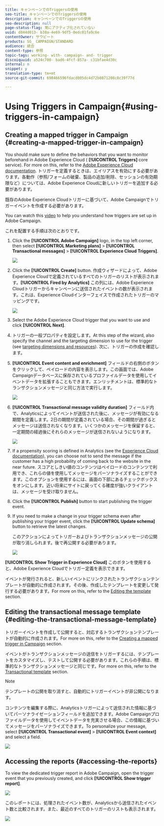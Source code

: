 ```yaml
---
title: キャンペーンでのTriggersの使用
seo-title: キャンペーンでのTriggersの使用
description: キャンペーンでのTriggersの使用
seo-description: null
page-status-flag: 常にアクティブ化されていない
uuid: d844d013- b38a-4e69-9df5-0edc01fa9c6e
contentOwner: サウビート
products: SG_ CAMPAIGN/STANDARD
audience: 統合
content-type: 参照
topic-tags: working- with- campaign- and- trigger
discoiquuid: a524c700- bad6-4fcf-857a- c31bfae4d30c
internal: n
snippet: y
translation-type: tm+mt
source-git-commit: 698466596fdacd005dc4d72b8071208c8c39f77d

---
```



# Using Triggers in Campaign{#using-triggers-in-campaign}

## Creating a mapped trigger in Campaign {#creating-a-mapped-trigger-in-campaign}

You should make sure to define the behaviors that you want to monitor beforehand in Adobe Experience Cloud ( **[!UICONTROL Triggers]** core service). For more on this, refer to the [Adobe Experience Cloud documentation](https://marketing.adobe.com/resources/help/en_US/mcloud/triggers.html). トリガーを定義するときは、エイリアスを有効にする必要があります。各動作（参照/フォームの破棄、製品の追加/削除、セッションの有効期限など）については、Adobe Experience Cloudに新しいトリガーを追加する必要があります。

既存のAdobe Experience Cloudトリガーに基づいて、Adobe Campaignでトリガーイベントを作成する必要があります。

You can watch this [video](https://helpx.adobe.com/marketing-cloud/how-to/email-marketing.html#step-two) to help you understand how triggers are set up in Adobe Campaign.

これを配置する手順は次のとおりです。

1. Click the **[!UICONTROL Adobe Campaign]** logo, in the top left corner, then select **[!UICONTROL Marketing plans]** &gt; **[!UICONTROL Transactional messages]** &gt; **[!UICONTROL Experience Cloud Triggers]**.

   ![](assets/remarketing_1.png)

1. Click the **[!UICONTROL Create]** button. 作成ウィザードによって、Adobe Experience Cloudで定義されているすべてのトリガーのリストが表示されます。**[!UICONTROL Fired by Analytics]** この列には、Adobe Experience Cloudトリガーからキャンペーンに送信されたイベントの数が表示されます。これは、Experience Cloudインターフェイスで作成されたトリガーのマッピングです。

   ![](assets/remarketing_2.png)

1. Select the Adobe Experience Cloud trigger that you want to use and click **[!UICONTROL Next]**.
1. トリガーの一般プロパティを設定します。At this step of the wizard, also specify the channel and the targeting dimension to use for the trigger (see [targeting dimensions and resources](../../automating/using/query.md#targeting-dimensions-and-resources)). 次に、トリガーの作成を確認します。
1. **[!UICONTROL Event content and enrichment]** フィールドの右側のボタンをクリックして、ペイロードの内容を表示します。この画面では、Adobe Campaignデータベースに保存されているプロファイルデータを使用してイベントデータを拡張することもできます。エンリッチメントは、標準的なトランザクションメッセージと同じ方法で実行します。

   ![](assets/remarketing_3.png)

1. **[!UICONTROL Transactional message validity duration]** フィールド内で、Analyticsによってイベントが送信された後に、メッセージが有効になる期間を定義します。2日の期間が定義されている場合、その期間が過ぎるとメッセージは送信されなくなります。いくつかのメッセージを保留すると、一定期間の経過後にそれらのメッセージが送信されないようになります。

   ![](assets/remarketing_4.png)

1. If a propensity scoring is defined in Analytics (see the [Experience Cloud documentation](https://marketing.adobe.com/resources/help/en_US/insight/client/c_visitor_propensity.html)), you can choose not to send the message if the customer has a high probability of coming back to the website in the near future. スコアとしきい値のコンテンツはペイロードのコンテンツで利用でき、これらの値を使用してメッセージをパーソナライズすることができます。このオプションを使用するには、画面の下部にあるチェックボックスをオンにします。近い将来にサイトに戻ってくる確度が強いクライアントは、メッセージを受け取りません。
1. Click the **[!UICONTROL Publish]** button to start publishing the trigger event.
1. If you need to make a change in your trigger schema even after publishing your trigger event, click the **[!UICONTROL Update schema]** button to retrieve the latest changes.

   このアクションによってトリガーおよびトランザクションメッセージの公開が取り消しられます。後で再公開する必要があります。

   ![](assets/remarketing_11.png)

**[!UICONTROL Show Trigger in Experience Cloud]** このボタンを使用すると、Adobe Experience Cloudでトリガー定義を表示できます。

イベントが発行されると、新しいイベントにリンクされたトランザクションテンプレートが自動的に作成されます。その後、作成したテンプレートを変更して発行する必要があります。For more on this, refer to the [Editing the template](../../start/using/about-templates.md) section.

## Editing the transactional message template {#editing-the-transactional-message-template}

トリガーイベントを作成して公開すると、対応するトランザクションテンプレートが自動的に作成されます。For more on this, refer to the [Creating a mapped trigger in Campaign](../../integrating/using/using-triggers-in-campaign.md#creating-a-mapped-trigger-in-campaign) section.

イベントがトランザクションメッセージの送信をトリガーするには、テンプレートをカスタマイズし、テストして公開する必要があります。これらの手順は、標準的なトランザクションメッセージと同じです。For more on this, refer to the [Transactional template](../../channels/using/event-transactional-messages.md#personalizing-a-transactional-message) section.

>[!NOTE]
>
>テンプレートの公開を取り消すと、自動的にトリガーイベントが非公開になります。

コンテンツを編集する際に、Analyticsトリガーによって送信された情報に基づいてパーソナライゼーションフィールドを追加できます。Adobe Campaignプロファイルデータを使用してイベントデータを充実させる場合、この情報に基づいてメッセージをパーソナライズできます。To personalize your message, select **[!UICONTROL Transactional event]** &gt; **[!UICONTROL Event context]** and select a field.

![](assets/remarketing_8.png)

## Accessing the reports {#accessing-the-reports}

To view the dedicated trigger report in Adobe Campaign, open the trigger event that you previously created, and click **[!UICONTROL Show trigger report]**.

![](assets/remarketing_9.png)

このレポートには、処理されたイベント数が、Analyticsから送信されたイベント数と比較されます。また、最近のすべてのトリガーのリストも表示されます。

![](assets/trigger_uc_browse_14.png)

